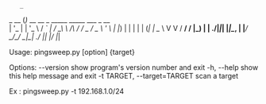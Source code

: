        _                                           
 _ __ (_)_ __   __ _   _____      _____  ___ _ __  
| '_ \| | '_ \ / _` | / __\ \ /\ / / _ \/ _ \ '_ \ 
| |_) | | | | | (_| | \__ \\ V  V /  __/  __/ |_) |
| .__/|_|_| |_|\__, | |___/ \_/\_/ \___|\___| .__/ 
|_|            |___/                        |_|    

Usage: pingsweep.py [option] {target}

Options:
  --version             show program's version number and exit
  -h, --help            show this help message and exit
  -t TARGET, --target=TARGET
                        scan a target

Ex : pingsweep.py -t 192.168.1.0/24
